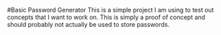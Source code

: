 #Basic Password Generator
This is a simple project I am using to test out concepts that I want to work on.
This is simply a proof of concept and should probably not actually be used to store passwords.